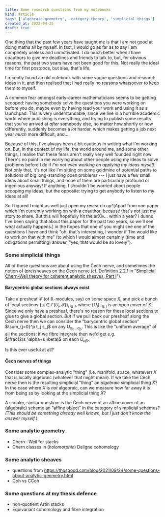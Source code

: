 ```yaml
---
title: Some research questions from my notebooks
kind: article
tags: ['algebraic-geometry', 'category-theory', 'simplicial-things']
created_at: 2022-04-25
draft: true
---
```


One thing that the past few years have taught me is that I am not good at doing maths all by myself. In fact, I would go as far as to say I am completely useless and unmotivated. I do much better when I have coauthors to give me deadlines and friends to talk to, but, for obvious reasons, the past two years have not been good for this. Not really the ideal time for first postdocs, but alas, that's life.

I recently found an old notebook with some vague questions and research ideas in it, and then realised that I had really no reasons whatsoever to keep them to myself.

<!-- more -->

A common fear amongst early-career mathematicians seems to be getting scooped: having somebody solve the questions you were working on before you do, maybe even by having read your work and using it as a launchpad. This is very understandable, since we live in a horrible academic world where publishing is everything, and trying to publish some results that you've arrived at *after* somebody else, no matter how shortly or how differently, suddenly becomes a *lot* harder, which makes getting a job next year *much* more difficult, and...

Because of this, I've always been a bit cautious in writing what I'm working on. But, in the context of my life, the world around me, and some other things, I realise that these fears aren't really very well founded right now. There's no point in me worrying about other people using my ideas to solve problems before I do if *I'm not even working on applying my ideas myself*. Not only that, it's not like I'm sitting on some goldmine of potential paths to solutions of big long-standing open problems --- I just have a few small ideas about small things, and none of them are particularly profound or ingenious anyway! If anything, I shouldn't be worried about people scooping my ideas, but the opposite: trying to get anybody to listen to my ideas at all!

So I figured I might as well just open my research up^[Apart from one paper which I'm currently working on with a coauthor, because that's not just my story to share. But this will hopefully hit the arXiv... within a year? I dunno, I've been saying that about this paper for the past two years, so we'll see what actually happens.] in the hopes that one of you might see one of the questions I have and think "oh, that's interesting, I wonder if Tim would like to work on that with me" (to which I would almost certainly (time and obligations permitting) answer, "yes, that would be so lovely").


### Some simplicial things

All of these questions are about using the Čech nerve, and sometimes the notion of (pre)sheaves on the Čech nerve (cf. Definition 2.2.1 in "[Simplicial Chern-Weil theory for coherent analytic sheaves, Part I](https://arxiv.org/abs/2003.10023)").

#### Barycentric global sections always exist

Take a presheaf $\mathcal{F}$ (of $\mathbb{R}$-modules, say) on some space $X$, and pick a bunch of local sections $\{s_i\in\Gamma(U_i,\mathcal{F})\}_{i\in I}$, where $\{U_i\}_{i\in I}$ is an open cover of $X$. Since we only have a presheaf, there's no reason for these local sections to glue to give a global section. *But* if we pull back our presheaf along the Čech nerve then we can consider the "barycentric global section" $\sum_{j=0}^p t_j s_j$ on any $U_{\alpha_0\ldots\alpha_p}$. This is like the "uniform average" of all the sections: if we fibre integrate then we'd get e.g. $\frac12(s_\alpha+s_\beta)$ on each $U_{\alpha\beta}$.

Is this ever useful at all?

#### Čech nerves of things

Consider some complex-analytic "thing" (i.e. manifold, space, whatever) $X$ that is locally algebraic (whatever that might mean). If we take the Čech nerve then is the resulting simplicial "thing" an *algebraic* simplicial thing $\widetilde{X}$? In the case where $X$ is *not* algebraic, can we measure how far away it is from being so by looking at the simplicial thing $\widetilde{X}$?

A simpler, similar question: is the Čech nerve of an affine cover of an (algebraic) scheme an "affine object" in the category of simplicial schemes? *(This should be something already well known, but I just don't know the answer myself.)*


### Some analytic geometry

- Chern--Weil for stacks
- Chern classes in (*holomorphic*) Deligne cohomology


### Some analytic sheaves

- questions from https://thosgood.com/blog/2021/09/24/some-questions-about-analytic-geometry.html
- Coh vs CCoh


### Some questions at my thesis defence

- non-quotient Artin stacks
- Equivariant cohomology and fibre integration
